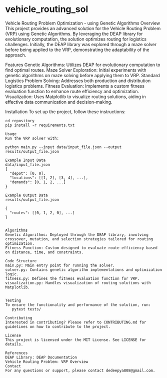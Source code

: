 # vehicle_routing_sol
 Vehicle Routing Problem Optimization - using Genetic Algorithms
 Overview
This project provides an advanced solution for the Vehicle Routing Problem (VRP) using Genetic Algorithms. By leveraging the DEAP library for evolutionary computation, the solution optimizes routing for logistics challenges. Initially, the DEAP library was explored through a maze solver before being applied to the VRP, demonstrating the adaptability of the approach.

Features
Genetic Algorithms: Utilizes DEAP for evolutionary computation to find optimal routes.
Maze Solver Exploration: Initial experiments with genetic algorithms on maze solving before applying them to VRP.
Standard Logistics Problem Solving: Addresses both production and distribution logistics problems.
Fitness Evaluation: Implements a custom fitness evaluation function to enhance route efficiency and optimization.
Visualization: Uses Matplotlib to visualize routing solutions, aiding in effective data communication and decision-making.


Installation
To set up the project, follow these instructions:
```git clone https://github.com/username/repository.git
cd repository
pip install -r requirements.txt

Usage
Run the VRP solver with:

python main.py --input data/input_file.json --output results/output_file.json

Example Input Data
data/input_file.json
{
  "depot": [0, 0],
  "locations": [[1, 2], [3, 4], ...],
  "demands": [0, 1, 2, ...]
}

Example Output Data
results/output_file.json

{
  "routes": [[0, 1, 2, 0], ...]
}


Algorithms
Genetic Algorithms: Deployed through the DEAP library, involving crossover, mutation, and selection strategies tailored for routing optimization.
Fitness Function: Custom-designed to evaluate route efficiency based on distance, time, and constraints.

Code Structure
main.py: Main entry point for running the solver.
solver.py: Contains genetic algorithm implementations and optimization logic.
fitness.py: Defines the fitness evaluation function for VRP.
visualization.py: Handles visualization of routing solutions with Matplotlib.


Testing
To ensure the functionality and performance of the solution, run:
   pytest tests/

Contributing
Interested in contributing? Please refer to CONTRIBUTING.md for guidelines on how to contribute to the project.

License
This project is licensed under the MIT License. See LICENSE for details.

References
DEAP Library: DEAP Documentation
Vehicle Routing Problem: VRP Overview
Contact
For any questions or support, please contact dedeepya808@gmail.com.

